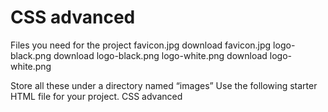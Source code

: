 # CSS advanced

Files you need for the project
favicon.jpg
download favicon.jpg
logo-black.png
download logo-black.png
logo-white.png
download logo-white.png

Store all these under a directory named “images”
Use the following starter HTML file for your project.
CSS advanced
